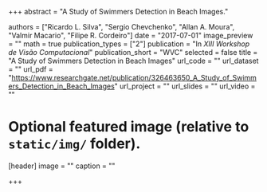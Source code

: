 +++
abstract = "A Study of Swimmers Detection in Beach Images."

authors = ["Ricardo L. Silva", "Sergio Chevchenko", "Allan A. Moura", "Valmir Macario", "Filipe R. Cordeiro"]
date = "2017-07-01"
image_preview = ""
math = true
publication_types = ["2"]
publication = "In *XIII Workshop de Visão Computacional*"
publication_short = "WVC"
selected = false
title = "A Study of Swimmers Detection in Beach Images"
url_code = ""
url_dataset = ""
url_pdf = "https://www.researchgate.net/publication/326463650_A_Study_of_Swimmers_Detection_in_Beach_Images"
url_project = ""
url_slides = ""
url_video = ""



# Optional featured image (relative to `static/img/` folder).
[header]
image = ""
caption = ""

+++
